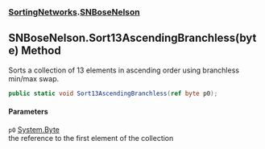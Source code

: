### [SortingNetworks](./SortingNetworks.md 'SortingNetworks').[SNBoseNelson](./SortingNetworks-SNBoseNelson.md 'SortingNetworks.SNBoseNelson')
## SNBoseNelson.Sort13AscendingBranchless(byte) Method
Sorts a collection of 13 elements in ascending order using branchless min/max swap.  
```csharp
public static void Sort13AscendingBranchless(ref byte p0);
```
#### Parameters
<a name='SortingNetworks-SNBoseNelson-Sort13AscendingBranchless(byte)-p0'></a>
`p0` [System.Byte](https://docs.microsoft.com/en-us/dotnet/api/System.Byte 'System.Byte')  
the reference to the first element of the collection  
  

